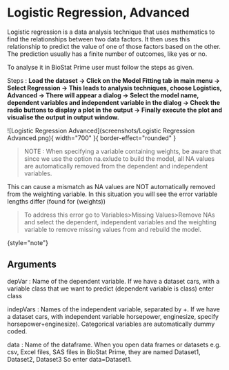 # Logistic Regression, Advanced

Logistic regression is a data analysis technique that uses mathematics to find the relationships between two data factors. It then uses this relationship to predict the value of one of those factors based on the other. The prediction usually has a finite number of outcomes, like yes or no.

To analyse it in BioStat Prime user must follow the steps as given.

Steps
: __Load the dataset -> Click on the Model Fitting tab in main menu -> Select Regression -> This leads to analysis techniques, choose Logistics, Advanced -> There will appear a dialog -> Select the model name, dependent variables and independent variable in the dialog -> Check the radio buttons to display a plot in the output -> Finally execute the plot and visualise the output in output window.__

![Logistic Regression Advanced](screenshots/Logistic Regression Advanced.png){ width="700" }{ border-effect="rounded" }

>NOTE
> : When specifying a variable containing weights, be aware that since we use the option na.exlude to build the model, all NA values are automatically removed from the dependent and independent variables.

This can cause a mismatch as NA values are NOT automatically removed from the weighting variable.
In this situation you will see the error variable lengths differ (found for (weights))

>To address this error go to Variables>Missing Values>Remove NAs and select the dependent, independent variables and the weighting variable to remove missing values from and rebuild the model.
> 
{style="note"}

## Arguments

depVar
: Name of the dependent variable. If we have a dataset cars, with a variable class that we want to predict (dependent variable is class) enter class

indepVars
: Names of the independent variable, separated by +. If we have a dataset cars, with independent variable horsepower, enginesize, specify horsepower+enginesize). Categorical variables are automatically dummy coded.

data
: Name of the dataframe. When you open data frames or datasets e.g. csv, Excel files, SAS files in BioStat Prime, they are named Dataset1, Dataset2, Dataset3 So enter data=Dataset1.
